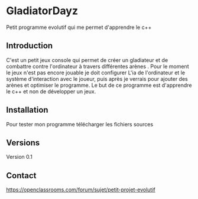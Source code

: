 <snippet>
  
# GladiatorDayz
Petit programme evolutif qui me permet d'apprendre le c++
## Introduction
C'est un petit jeux console qui permet de créer un gladiateur et de combattre contre l'ordinateur à travers différentes arènes .
Pour le moment le jeux n'est pas encore jouable je doit configurer L'ia de l'ordinateur et le système d'interaction avec le joueur, puis après je verrais pour ajouter des arènes et optimiser le programme. 
Le but de ce programme est d'apprendre le c++ et non de développer un jeux.
## Installation
Pour tester mon programme télécharger les fichiers sources
## Versions
Version 0.1
## Contact
https://openclassrooms.com/forum/sujet/petit-projet-evolutif

  
</snippet>

